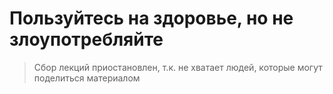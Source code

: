 # Пользуйтесь на здоровье, но не злоупотребляйте

> Сбор лекций приостановлен, т.к. не хватает людей, которые могут поделиться материалом
